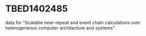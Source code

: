 # TBED1402485
data for "Scalable near-repeat and event chain calculations over heterogeneous computer architecture and systems"
